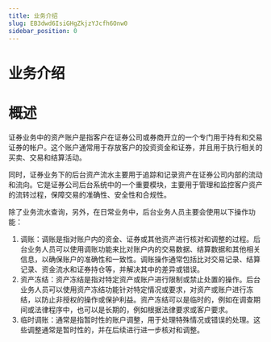 ```yaml
---
title: 业务介绍
slug: EB3dwd6IsiGHgZkjzYJcfh6Onw0
sidebar_position: 0
---
```



# 业务介绍

# 概述

证券业务中的资产账户是指客户在证券公司或券商开立的一个专门用于持有和交易证券的帐户。这个账户通常用于存放客户的投资资金和证券，并且用于执行相关的买卖、交易和结算活动。

同时，证券业务下的后台资产流水主要用于追踪和记录资产在证券公司内部的流动和流向。它是证券公司后台系统中的一个重要模块，主要用于管理和监控客户资产的流转过程，保障交易的准确性、安全性和合规性。

除了业务流水查询，另外，在日常业务中，后台业务人员主要会使用以下操作功能：

1. 调账：调账是指对账户内的资金、证券或其他资产进行核对和调整的过程。后台业务人员可以使用调账功能来比对账户内的交易数据、结算数据和其他相关信息，以确保账户的准确性和一致性。调账操作通常包括比对交易记录、结算记录、资金流水和证券持仓等，并解决其中的差异或错误。
2. 资产冻结：资产冻结是指对特定资产或账户进行限制或禁止处置的操作。后台业务人员可以使用资产冻结功能针对特定情况或要求，对资产或账户进行冻结，以防止非授权的操作或保护利益。资产冻结可以是临时的，例如在调查期间或法律程序中，也可以是长期的，例如根据法律要求或客户要求。
3. 临时调账：通常是指暂时性的账户调整，用于处理特殊情况或错误的处理。这些调整通常是暂时性的，并在后续进行进一步核对和调整。

